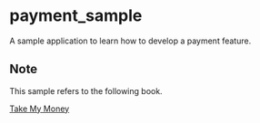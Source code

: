 # payment_sample

A sample application to learn how to develop a payment feature.

## Note

This sample refers to the following book.

[Take My Money](https://pragprog.com/book/nrwebpay/take-my-money)
